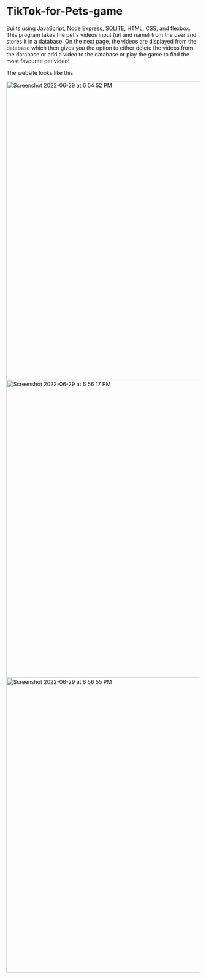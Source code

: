 # TikTok-for-Pets-game
Builts using JavaScript, Node Express, SQLITE, HTML, CSS, and flexbox. This program takes the pet's videos input (url and name) from the user and stores it in a database. On the next page, the videos are displayed from the database which then gives you the option to either delete the videos from the database or add a video to the database or play the game to find the most favourite pet video!

The website looks like this:

<img width="779" alt="Screenshot 2022-06-29 at 6 54 52 PM" src="https://user-images.githubusercontent.com/61094541/176575991-5c89a980-624b-48e0-aa5b-240a00ed4914.png">


<img width="777" alt="Screenshot 2022-06-29 at 6 56 17 PM" src="https://user-images.githubusercontent.com/61094541/176576149-0ede1686-a33a-4699-88f1-2e9e9c9f6d89.png">

<img width="769" alt="Screenshot 2022-06-29 at 6 56 55 PM" src="https://user-images.githubusercontent.com/61094541/176576209-57e3ec49-bfea-434e-9ebb-9fd3dbfdabfc.png">
